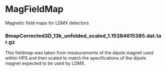 # MagFieldMap
Magnetic field maps for LDMX detectors

### BmapCorrected3D_13k_unfolded_scaled_1.15384615385.dat.tar.gz
This fieldmap was taken from measurements of the dipole magnet used within HPS
and then scaled to match the specifications of the dipole magnet expected to be
used by LDMX.
